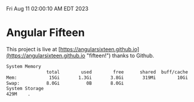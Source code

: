 Fri Aug 11 02:00:10 AM EDT 2023

# Angular Fifteen


This project is live at [https://angularsixteen.github.io](https://angularsixteen.github.io "fifteen!") thanks to Github.

```bash
System Memory
               total        used        free      shared  buff/cache   available
Mem:            15Gi       1.3Gi       3.8Gi       319Mi        10Gi        13Gi
Swap:          8.0Gi          0B       8.0Gi
System Storage
429M	.
```
